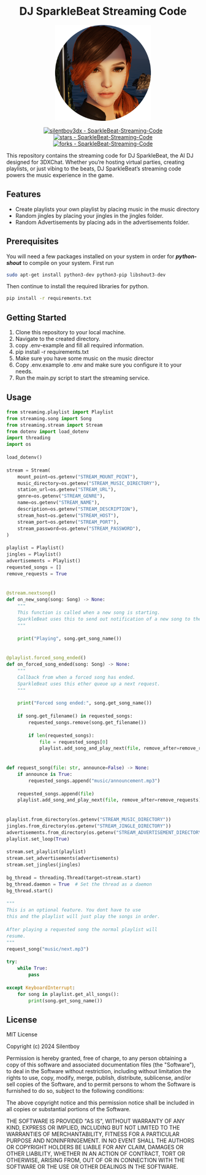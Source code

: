 <h1 align="center"> DJ SparkleBeat Streaming Code</h1>

<p align="center">
    <img src="assets/sparklebeat.png" width="250"  height="250" alt="Picture of DJ SparkleBeat" />
</p>
<p align="center">
<a href="https://github.com/silentboy3dx/SparkleBeat-Streaming-Code" title="Go to GitHub repo"><img src="https://img.shields.io/static/v1?label=silentboy3dx&message=SparkleBeat-Streaming-Code&color=blue&logo=github" alt="silentboy3dx - SparkleBeat-Streaming-Code"></a>
<a href="https://github.com/silentboy3dx/SparkleBeat-Streaming-Code"><img src="https://img.shields.io/github/stars/silentboy3dx/SparkleBeat-Streaming-Code?style=social" alt="stars - SparkleBeat-Streaming-Code"></a>
<a href="https://github.com/silentboy3dx/SparkleBeat-Streaming-Code"><img src="https://img.shields.io/github/forks/silentboy3dx/SparkleBeat-Streaming-Code?style=social" alt="forks - SparkleBeat-Streaming-Code"></a>

</p>


This repository contains the streaming code for DJ SparkleBeat, the AI DJ designed for 3DXChat. Whether you’re hosting virtual parties, creating playlists, or just vibing to the beats, DJ SparkleBeat’s streaming code powers the music experience in the game.
    
## Features
* Create playlists your own playlist by placing music in the music directory
* Random jingles by placing your jingles in the jingles folder.
* Random Advertisements by placing ads in the advertisements folder.

## Prerequisites 

You will need a few packages installed on your system in order for ***python-shout*** to compile on your system. First run 

```bash
sudo apt-get install python3-dev python3-pip libshout3-dev
```
Then continue to install the required libraries for python. 

```bash
pip install -r requirements.txt
```

## Getting Started


1. Clone this repository to your local machine.
2. Navigate to the created directory.
3. copy .env-example and fill all required information.
4. pip install -r requirements.txt
5. Make sure you have some music on the music director
6. Copy .env.example to .env and make sure you configure it to your needs.
7. Run the main.py script to start the streaming service.


## Usage

```python
from streaming.playlist import Playlist
from streaming.song import Song
from streaming.stream import Stream
from dotenv import load_dotenv
import threading
import os

load_dotenv()

stream = Stream(
    mount_point=os.getenv("STREAM_MOUNT_POINT"),
    music_directory=os.getenv("STREAM_MUSIC_DIRECTORY"),
    station_url=os.getenv("STREAM_URL"),
    genre=os.getenv("STREAM_GENRE"),
    name=os.getenv("STREAM_NAME"),
    description=os.getenv("STREAM_DESCRIPTION"),
    stream_host=os.getenv("STREAM_HOST"),
    stream_port=os.getenv("STREAM_PORT"),
    stream_password=os.getenv("STREAM_PASSWORD"),
)

playlist = Playlist()
jingles = Playlist()
advertisements = Playlist()
requested_songs = []
remove_requests = True


@stream.nextsong()
def on_new_song(song: Song) -> None:
    """
    This function is called when a new song is starting.
    SparkleBeat uses this to send out notification of a new song to the game chat.
    """
    
    print("Playing", song.get_song_name())


@playlist.forced_song_ended()
def on_forced_song_ended(song: Song) -> None:
    """
    Callback from when a forced song has ended.
    SparkleBeat uses this ether queue up a next request.
    """

    print("Forced song ended:", song.get_song_name())

    if song.get_filename() in requested_songs:
        requested_songs.remove(song.get_filename())

        if len(requested_songs):
            file = requested_songs[0]
            playlist.add_song_and_play_next(file, remove_after=remove_requests)


def request_song(file: str, announce=False) -> None:
    if announce is True:
        requested_songs.append("music/announcement.mp3")

    requested_songs.append(file)
    playlist.add_song_and_play_next(file, remove_after=remove_requests)


playlist.from_directory(os.getenv("STREAM_MUSIC_DIRECTORY"))
jingles.from_directory(os.getenv("STREAM_JINGLE_DIRECTORY"))
advertisements.from_directory(os.getenv("STREAM_ADVERTISEMENT_DIRECTORY"))
playlist.set_loop(True)

stream.set_playlist(playlist)
stream.set_advertisements(advertisements)
stream.set_jingles(jingles)

bg_thread = threading.Thread(target=stream.start)
bg_thread.daemon = True  # Set the thread as a daemon
bg_thread.start()

"""
This is an optional feature. You dont have to use 
this and the playlist will just play the songs in order.

After playing a requested song the normal playlist will
resume.
"""
request_song("music/next.mp3")

try:
    while True:
        pass

except KeyboardInterrupt:
    for song in playlist.get_all_songs():
        print(song.get_song_name())

```

 
## License

MIT License

Copyright (c) 2024 Silentboy

Permission is hereby granted, free of charge, to any person obtaining a copy
of this software and associated documentation files (the "Software"), to deal
in the Software without restriction, including without limitation the rights
to use, copy, modify, merge, publish, distribute, sublicense, and/or sell
copies of the Software, and to permit persons to whom the Software is
furnished to do so, subject to the following conditions:

The above copyright notice and this permission notice shall be included in all
copies or substantial portions of the Software.

THE SOFTWARE IS PROVIDED "AS IS", WITHOUT WARRANTY OF ANY KIND, EXPRESS OR
IMPLIED, INCLUDING BUT NOT LIMITED TO THE WARRANTIES OF MERCHANTABILITY,
FITNESS FOR A PARTICULAR PURPOSE AND NONINFRINGEMENT. IN NO EVENT SHALL THE
AUTHORS OR COPYRIGHT HOLDERS BE LIABLE FOR ANY CLAIM, DAMAGES OR OTHER
LIABILITY, WHETHER IN AN ACTION OF CONTRACT, TORT OR OTHERWISE, ARISING FROM,
OUT OF OR IN CONNECTION WITH THE SOFTWARE OR THE USE OR OTHER DEALINGS IN THE
SOFTWARE.
